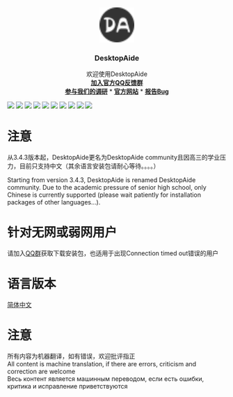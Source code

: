 

<br />

<p align="center">
  <a href="https://github.com/chenpuhao/DesktopAide">
    <img src="Icon/MoreUI/favicon.png" alt="Logo" width="80" height="80">
  </a>

<h3 align="center">DesktopAide</h3>
  <p align="center">
    欢迎使用DesktopAide
   <br/>
  <a href="https://qm.qq.com/cgi-bin/qm/qr?k=f9bsc0Rw7_9i7cCWgKMcSNgrWohzmI5z&authKey=ScZtpf95RkpFWGgxsefyO2WzMPYNsBcxuoTWRfVaBl4A5HfbKNrruAw4K75ljQa7&noverify=0&personal_qrcode_source=0"><strong>加入官方QQ反馈群</strong></a>
  <br/>
   <a href="https://forms.office.com/Pages/ResponsePage.aspx?id=6hE_meNolUOCo53YXSTdVFMu8zZCWEFGqs11nYrpuz5UMkwwSzNRU0lDWkpYRjJTVVBLQUlDT1FYNC4u"><strong>参与我们的调研</strong></a>
    *
    <a href="https://desktopaide.chenpuhao.me/"><strong>官方网站</strong></a>
*
    <a href="mailto:chenpuhao1229@163.com?subject=报告Bug"><strong>报告Bug</strong></a>

  </p>


![](https://img.shields.io/github/license/chenpuhao/desktopaide)
![](https://img.shields.io/github/languages/count/chenpuhao/DesktopAide)
![](https://img.shields.io/github/languages/top/chenpuhao/desktopaide)
![](https://img.shields.io/github/languages/code-size/chenpuhao/desktopaide)
![](https://img.shields.io/github/repo-size/chenpuhao/desktopaide)
![](https://img.shields.io/github/downloads/chenpuhao/desktopaide/total)
![](https://img.shields.io/github/stars/chenpuhao/desktopaide)
![](https://img.shields.io/github/watchers/chenpuhao/desktopaide)
![](https://img.shields.io/github/last-commit/chenpuhao/desktopaide)
![](https://img.shields.io/github/release-date/chenpuhao/desktopaide)

注意 
==
从3.4.3版本起，DesktopAide更名为DesktopAide community且因高三的学业压力，目前只支持中文（其余语言安装包请耐心等待。。。。）

Starting from version 3.4.3, DesktopAide is renamed DesktopAide community. Due to the academic pressure of senior high school, only Chinese is currently supported (please wait patiently for installation packages of other languages...). 

针对无网或弱网用户
==
请加入[QQ群](https://qm.qq.com/cgi-bin/qm/qr?k=f9bsc0Rw7_9i7cCWgKMcSNgrWohzmI5z&authKey=ScZtpf95RkpFWGgxsefyO2WzMPYNsBcxuoTWRfVaBl4A5HfbKNrruAw4K75ljQa7&noverify=0&personal_qrcode_source=0)获取下载安装包，也适用于出现Connection timed out错误的用户

语言版本
==

[简体中文](src/main/java/CN/README-CN.md)

注意
==
所有内容为机器翻译，如有错误，欢迎批评指正
<br>
All content is machine translation, if there are errors, criticism and correction are welcome
<br>
Весь контент является машинным переводом, если есть ошибки, критика и исправление приветствуются


